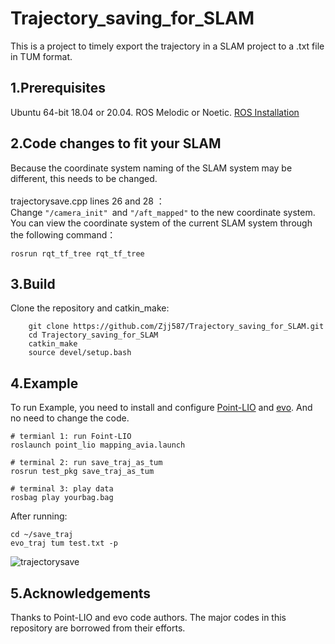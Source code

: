 # Trajectory_saving_for_SLAM
This is a project to timely export the trajectory in a SLAM project to a .txt file in TUM format.
## 1.Prerequisites
Ubuntu 64-bit 18.04 or 20.04. ROS Melodic or Noetic. [ROS Installation](http://wiki.ros.org/ROS/Installation)
## 2.Code changes to fit your SLAM
Because the coordinate system naming of the SLAM system may be different, this needs to be changed.<br>
<br>
trajectorysave.cpp lines 26 and 28 ：<br>
Change `"/camera_init" `and `"/aft_mapped"` to the new coordinate system.<br>
You can view the coordinate system of the current SLAM system through the following command：
```
rosrun rqt_tf_tree rqt_tf_tree
```
## 3.Build
Clone the repository and catkin_make:
```
    git clone https://github.com/Zjj587/Trajectory_saving_for_SLAM.git
    cd Trajectory_saving_for_SLAM
    catkin_make
    source devel/setup.bash
```
## 4.Example
To run Example, you need to install and configure [Point-LIO](https://github.com/hku-mars/Point-LIO) and [evo](https://github.com/MichaelGrupp/evo). And no need to change the code.
```
# termianl 1: run Foint-LIO
roslaunch point_lio mapping_avia.launch

# terminal 2: run save_traj_as_tum
rosrun test_pkg save_traj_as_tum

# terminal 3: play data
rosbag play yourbag.bag
```
After running:
```
cd ~/save_traj
evo_traj tum test.txt -p
```
![trajectorysave](https://github.com/Zjj587/Trajectory_saving_for_SLAM/blob/main/test_pkg/image/tra-point-lio-1.png)
## 5.Acknowledgements
Thanks to Point-LIO and evo code authors. The major codes in this repository are borrowed from their efforts.
